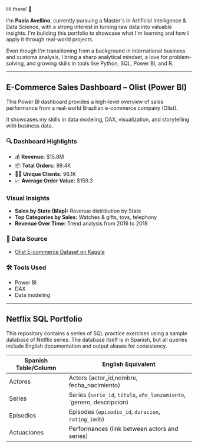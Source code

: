 Hi there! 👋 

I'm **Paola Avellino**, currently pursuing a Master's in Artificial Intelligence & Data Science, with a strong interest in turning raw data into valuable insights. I'm building this portfolio to showcase what I'm learning and how I apply it through real-world projects.

Even though I'm transitioning from a background in international business and customs analysis, I bring a sharp analytical mindset, a love for problem-solving, and growing skills in tools like Python, SQL, Power BI, and R.

---

## E-Commerce Sales Dashboard – Olist (Power BI)

This Power BI dashboard provides a high-level overview of sales performance from a real-world Brazilian e-commerce company (Olist). 

It showcases my skills in data modeling, DAX, visualization, and storytelling with business data.

### 🔍 Dashboard Highlights

- 💰 **Revenue:** $15.8M  
- 📦 **Total Orders:** 99.4K  
- 🧑‍💼 **Unique Clients:** 96.1K  
- 📈 **Average Order Value:** $159.3

### Visual Insights

- **Sales by State (Map):** Revenue distribution by State
- **Top Categories by Sales:** Watches & gifts, toys, telephony  
- **Revenue Over Time:** Trend analysis from 2016 to 2018

### 📁 Data Source
- [Olist E-commerce Dataset on Kaggle](https://www.kaggle.com/datasets/olistbr/brazilian-ecommerce)

### 🛠️ Tools Used
- Power BI
- DAX 
- Data modeling

---

## Netflix SQL Portfolio
This repository contains a series of SQL practice exercises using a sample database of Netflix series.
The database itself is in Spanish, but all queries include English documentation and output aliases for consistency.


| Spanish Table/Column | English Equivalent                                         |
| -------------------- | ---------------------------------------------------------- |
| Actores              | Actors (actor_id,nombre, fecha_nacimiento)                              |
| Series               | Series (`serie_id`, `titulo`, `año_lanzamiento`, `genero, descripcion) |
| Episodios            | Episodes (`episodio_id`, `duracion`, `rating_imdb`)        |
| Actuaciones          | Performances (link between actors and series)              |


